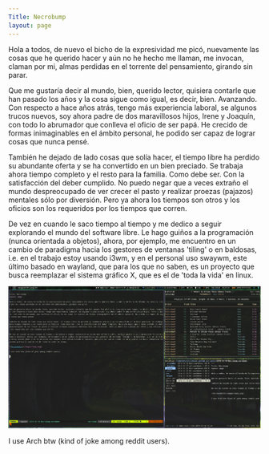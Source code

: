 ```yaml
---
Title: Necrobump
layout: page
---
```

Hola a todos, de nuevo el bicho de la expresividad me picó, nuevamente las cosas que he querido hacer y aún no he hecho me llaman, me invocan, claman por mi, almas perdidas en el torrente del pensamiento, girando sin parar.

Que me gustaría decir al mundo, bien, querido lector, quisiera contarle que han pasado los años y la cosa sigue como igual, es decir, bien. Avanzando. Con respecto a hace años atrás, tengo más experiencia laboral, se algunos trucos nuevos, soy ahora padre de dos maravillosos hijos, Irene y Joaquín, con todo lo abrumador que conlleva el oficio de ser papá. He crecido de formas inimaginables en el ámbito personal, he podido ser capaz de lograr cosas que nunca pensé.

También he dejado de lado cosas que solía hacer, el tiempo libre ha perdido su abundante oferta y se ha convertido en un bien preciado. Se trabaja ahora tiempo completo y el resto para la familia. Como debe ser. Con la satisfacción del deber cumplido. No puedo negar que a veces extraño el mundo despreocupado de ver crecer el pasto y realizar proezas (pajazos) mentales sólo por diversión. Pero ya ahora los tiempos son otros y los oficios son los requeridos por los tiempos que corren.

De vez en cuando le saco tiempo al tiempo y me dedico a seguir explorando el mundo del software libre. Le hago guiños a la programación (nunca orientada a objetos), ahora, por ejemplo, me encuentro en un cambio de paradigma hacia los gestores de ventanas 'tiling' o en baldosas, i.e. en el trabajo estoy usando i3wm, y en el personal uso swaywm, este último basado en wayland, que para los que no saben, es un proyecto que busca reemplazar el sistema gráfico X, que es el de 'toda la vida' en linux.

![Screenshot](/images/sway.png)

I use Arch btw (kind of joke among reddit users).

 
